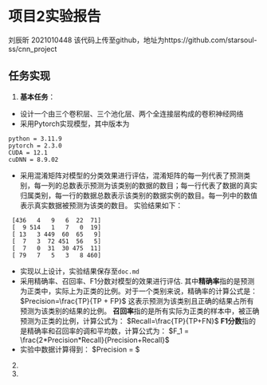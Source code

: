 # 项目2实验报告
刘辰昕 2021010448 
该代码上传至github，地址为https://github.com/starsoul-ss/cnn_project

## 任务实现
1. **基本任务**：
- 设计一个由三个卷积层、三个池化层、两个全连接层构成的卷积神经网络
- 采用Pytorch实现模型，其中版本为
```
python = 3.11.9
pytorch = 2.3.0
CUDA = 12.1 
cuDNN = 8.9.02
```
- 采用混淆矩阵对模型的分类效果进行评估，混淆矩阵的每一列代表了预测类别，每一列的总数表示预测为该类别的数据的数目；每一行代表了数据的真实归属类别，每一行的数据总数表示该类别的数据实例的数目。每一列中的数值表示真实数据被预测为该类的数目。
实验结果如下：
```
 [436   4   9   6  22  71]
 [  9 514   1   7   0  19]
 [ 13   3 449  60  65   9]
 [  7   3  72 451  56   5]
 [  7   0  31  30 475  11]
 [ 79   7   5   3   8 460]
```
- 实现以上设计，实验结果保存至`doc.md`
- 采用精确率、召回率、F1分数对模型的效果进行评估.
其中**精确率**指的是预测为正类中，实际上为正类的比例。对于一个类别来说，精确率的计算公式是：
$Precision=\frac{TP}{TP + FP}$
这表示预测为该类别且正确的结果占所有预测为该类别的结果的比例。
**召回率**指的是所有实际为正类的样本中，被正确预测为正类的比例，计算公式为：
$Recall=\frac{TP}{TP+FN}$
**F1分数**指的是精确率和召回率的调和平均数，计算公式为：
$F_1 = \frac{2*Precision*Recall}{Precision+Recall}$
- 实验中数据计算得到：
$Precision =  $


2. 
3. 